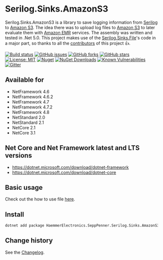 Serilog.Sinks.AmazonS3
====================================

Serilog.Sinks.AmazonS3 is a library to save logging information from [Serilog](https://github.com/serilog/serilog) to [Amazon S3](https://aws.amazon.com/s3/).
The idea there was to upload log files to [Amazon S3](https://aws.amazon.com/s3/) to later evaluate them with [Amazon EMR](https://aws.amazon.com/emr/) services.
The assembly was written and tested in .Net 5.0.
This project makes use of the [Serilog.Sinks.File](https://github.com/serilog/serilog-sinks-file)'s code in a major part,
so thanks to all the [contributors](https://github.com/serilog/serilog-sinks-file/graphs/contributors) of this project :thumbsup:.

[![Build status](https://ci.appveyor.com/api/projects/status/kefc5a2lyvet88yx?svg=true)](https://ci.appveyor.com/project/SeppPenner/serilog-sinks-amazons3)
[![GitHub issues](https://img.shields.io/github/issues/SeppPenner/Serilog.Sinks.AmazonS3.svg)](https://github.com/SeppPenner/Serilog.Sinks.AmazonS3/issues)
[![GitHub forks](https://img.shields.io/github/forks/SeppPenner/Serilog.Sinks.AmazonS3.svg)](https://github.com/SeppPenner/Serilog.Sinks.AmazonS3/network)
[![GitHub stars](https://img.shields.io/github/stars/SeppPenner/Serilog.Sinks.AmazonS3.svg)](https://github.com/SeppPenner/Serilog.Sinks.AmazonS3/stargazers)
[![License: MIT](https://img.shields.io/badge/License-MIT-blue.svg)](https://raw.githubusercontent.com/SeppPenner/Serilog.Sinks.AmazonS3/master/License.txt)
[![Nuget](https://img.shields.io/badge/Serilog.Sinks.AmazonS3-Nuget-brightgreen.svg)](https://www.nuget.org/packages/HaemmerElectronics.SeppPenner.Serilog.Sinks.AmazonS3/)
[![NuGet Downloads](https://img.shields.io/nuget/dt/HaemmerElectronics.SeppPenner.Serilog.Sinks.AmazonS3.svg)](https://www.nuget.org/packages/HaemmerElectronics.SeppPenner.Serilog.Sinks.AmazonS3/)
[![Known Vulnerabilities](https://snyk.io/test/github/SeppPenner/Serilog.Sinks.AmazonS3/badge.svg)](https://snyk.io/test/github/SeppPenner/Serilog.Sinks.AmazonS3)
[![Gitter](https://badges.gitter.im/Serilog-Sinks-AmazonS3/community.svg)](https://gitter.im/Serilog-Sinks-AmazonS3/community?utm_source=badge&utm_medium=badge&utm_campaign=pr-badge)

## Available for
* NetFramework 4.6
* NetFramework 4.6.2
* NetFramework 4.7
* NetFramework 4.7.2
* NetFramework 4.8
* NetStandard 2.0
* NetStandard 2.1
* NetCore 2.1
* NetCore 3.1

## Net Core and Net Framework latest and LTS versions
* https://dotnet.microsoft.com/download/dotnet-framework
* https://dotnet.microsoft.com/download/dotnet-core

## Basic usage
Check out the how to use file [here](https://github.com/SeppPenner/Serilog.Sinks.AmazonS3/blob/master/HowToUse.md).

## Install

```bash
dotnet add package HaemmerElectronics.SeppPenner.Serilog.Sinks.AmazonS3
```

Change history
--------------

See the [Changelog](https://github.com/SeppPenner/Serilog.Sinks.AmazonS3/blob/master/Changelog.md).
